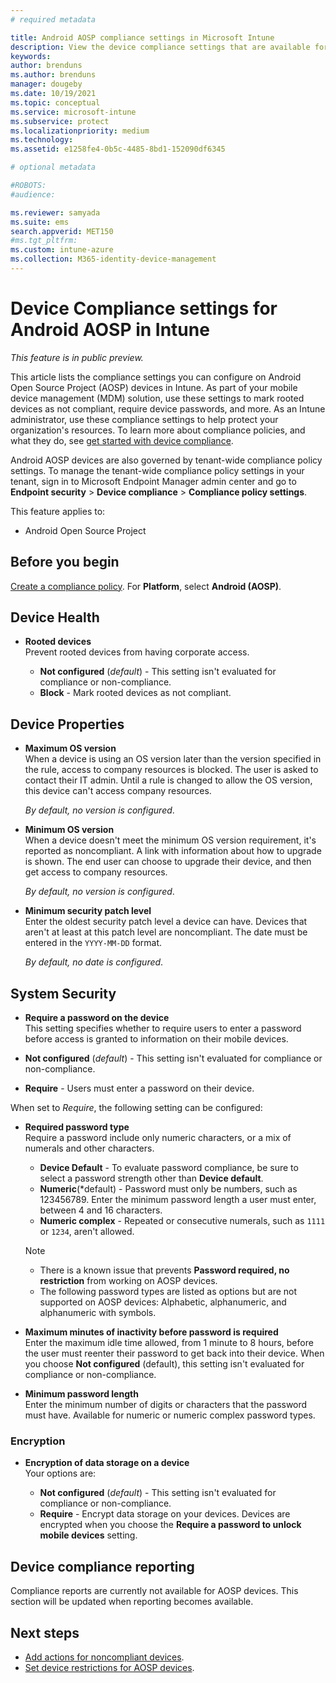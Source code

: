 ```yaml
---
# required metadata

title: Android AOSP compliance settings in Microsoft Intune
description: View the device compliance settings that are available for AOSP devices in Microsoft Intune.
keywords:
author: brenduns    
ms.author: brenduns
manager: dougeby
ms.date: 10/19/2021
ms.topic: conceptual
ms.service: microsoft-intune
ms.subservice: protect
ms.localizationpriority: medium
ms.technology:
ms.assetid: e1258fe4-0b5c-4485-8bd1-152090df6345

# optional metadata

#ROBOTS:
#audience:

ms.reviewer: samyada
ms.suite: ems
search.appverid: MET150
#ms.tgt_pltfrm:
ms.custom: intune-azure
ms.collection: M365-identity-device-management
---
```


# Device Compliance settings for Android AOSP in Intune

*This feature is in public preview.*

This article lists the compliance settings you can configure on Android Open Source Project (AOSP) devices in Intune. As part of your mobile device management (MDM) solution, use these settings to mark rooted devices as not compliant, require device passwords, and more. As an Intune administrator, use these compliance settings to help protect your organization's resources. To learn more about compliance policies, and what they do, see [get started with device compliance](device-compliance-get-started.md).

Android AOSP devices are also governed by tenant-wide compliance policy settings. To manage the tenant-wide compliance policy settings in your tenant, sign in to Microsoft Endpoint Manager admin center and go to **Endpoint security** > **Device compliance** > **Compliance policy settings**.  

This feature applies to:

- Android Open Source Project  

## Before you begin  

[Create a compliance policy](create-compliance-policy.md#create-the-policy). For **Platform**, select **Android (AOSP)**.  

## Device Health  

- **Rooted devices**  
  Prevent rooted devices from having corporate access. 

  - **Not configured** (*default*) - This setting isn't evaluated for compliance or non-compliance.
  - **Block** - Mark rooted devices as not compliant.

## Device Properties

- **Maximum OS version**  
  When a device is using an OS version later than the version specified in the rule, access to company resources is blocked. The user is asked to contact their IT admin. Until a rule is changed to allow the OS version, this device can't access company resources.

  *By default, no version is configured*.

- **Minimum OS version**    
  When a device doesn't meet the minimum OS version requirement, it's reported as noncompliant. A link with information about how to upgrade is shown. The end user can choose to upgrade their device, and then get access to company resources.

  *By default, no version is configured*.  

- **Minimum security patch level**  
  Enter the oldest security patch level a device can have. Devices that aren't at least at this patch level are noncompliant. The date must be entered in the `YYYY-MM-DD` format.

  *By default, no date is configured*.  

## System Security  

 - **Require a password on the device**  
 This setting specifies whether to require users to enter a password before access is granted to information on their mobile devices. 

  - **Not configured** (*default*) - This setting isn't evaluated for compliance or non-compliance.
  - **Require** - Users must enter a password on their device.  
  
  When set to *Require*, the following setting can be configured:  

  - **Required password type**  
  Require a password include only numeric characters, or a mix of numerals and other characters. 


    - **Device Default** - To evaluate password compliance, be sure to select a password strength other than **Device default**.
    - **Numeric**(*default) - Password must only be numbers, such as 123456789. Enter the minimum password length a user must enter, between 4 and 16 characters.  
     - **Numeric complex** - Repeated or consecutive numerals, such as `1111` or `1234`, aren't allowed.  


     > [!NOTE]  
     >- There is a known issue that prevents **Password required, no restriction** from working on AOSP devices.
     >- The following password types are listed as options but are not supported on AOSP devices: Alphabetic, alphanumeric, and alphanumeric with symbols.  


   - **Maximum minutes of inactivity before password is required**  
    Enter the maximum idle time allowed, from 1 minute to 8 hours, before the user must reenter their password to get back into their device. When you choose **Not configured** (default), this setting isn't evaluated for compliance or non-compliance.  
 
  - **Minimum password length**  
    Enter the minimum number of digits or characters that the password must have. Available for numeric or numeric complex password types.  

 ### Encryption

  - **Encryption of data storage on a device**  
    Your options are:  
 
    - **Not configured** (*default*) - This setting isn't evaluated for compliance or non-compliance.
    - **Require** - Encrypt data storage on your devices. Devices are encrypted when you choose the **Require a password to unlock mobile devices** setting.  

## Device compliance reporting  
Compliance reports are currently not available for AOSP devices. This section will be updated when reporting becomes available.   

## Next steps

- [Add actions for noncompliant devices](actions-for-noncompliance.md).  
- [Set device restrictions for AOSP devices](../configuration/device-restrictions-android-aosp.md).  
